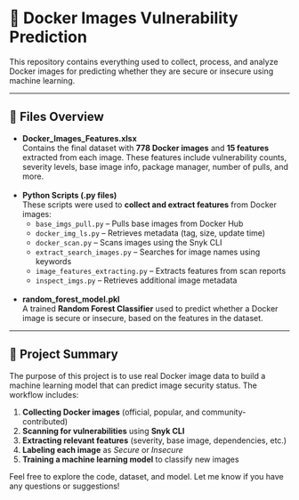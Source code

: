 <!DOCTYPE html>
<html lang="en">
<head>
  <meta charset="UTF-8">
  <title>Docker Images Vulnerability Prediction</title>
</head>
<body>

  <h1>🐳 Docker Images Vulnerability Prediction</h1>

  <p>
    This repository contains everything used to collect, process, and analyze Docker images for predicting whether they are secure or insecure using machine learning.
  </p>

  <hr>

  <h2>📂 <strong>Files Overview</strong></h2>
  <ul>
    <li>
      <strong>Docker_Images_Features.xlsx</strong><br>
      Contains the final dataset with <strong>778 Docker images</strong> and <strong>15 features</strong> extracted from each image. These features include vulnerability counts, severity levels, base image info, package manager, number of pulls, and more.
    </li>
    <br>
    <li>
      <strong>Python Scripts (.py files)</strong><br>
      These scripts were used to <strong>collect and extract features</strong> from Docker images:
      <ul>
        <li><code>base_imgs_pull.py</code> – Pulls base images from Docker Hub</li>
        <li><code>docker_img_ls.py</code> – Retrieves metadata (tag, size, update time)</li>
        <li><code>docker_scan.py</code> – Scans images using the Snyk CLI</li>
        <li><code>extract_search_images.py</code> – Searches for image names using keywords</li>
        <li><code>image_features_extracting.py</code> – Extracts features from scan reports</li>
        <li><code>inspect_imgs.py</code> – Retrieves additional image metadata</li>
      </ul>
    </li>
    <br>
    <li>
      <strong>random_forest_model.pkl</strong><br>
      A trained <strong>Random Forest Classifier</strong> used to predict whether a Docker image is secure or insecure, based on the features in the dataset.
    </li>
  </ul>

  <hr>

  <h2>📌 <strong>Project Summary</strong></h2>
  <p>
    The purpose of this project is to use real Docker image data to build a machine learning model that can predict image security status. The workflow includes:
  </p>
  <ol>
    <li><strong>Collecting Docker images</strong> (official, popular, and community-contributed)</li>
    <li><strong>Scanning for vulnerabilities</strong> using <strong>Snyk CLI</strong></li>
    <li><strong>Extracting relevant features</strong> (severity, base image, dependencies, etc.)</li>
    <li><strong>Labeling each image</strong> as <em>Secure</em> or <em>Insecure</em></li>
    <li><strong>Training a machine learning model</strong> to classify new images</li>
  </ol>

  <p>
    Feel free to explore the code, dataset, and model. Let me know if you have any questions or suggestions!
  </p>

</body>
</html>

